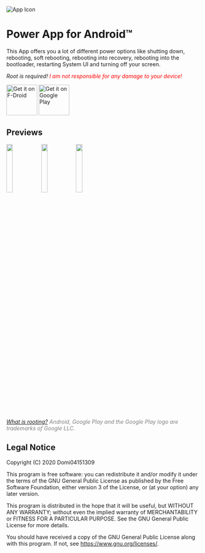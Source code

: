 ![App Icon](https://raw.githubusercontent.com/Domi04151309/PowerApp/master/app/src/main/res/mipmap-xxxhdpi/ic_launcher.png)
# Power App for Android™
This App offers you a lot of different power options like shutting down, rebooting, soft rebooting, rebooting into recovery, rebooting into the bootloader, restarting System UI and turning off your screen.

*Root is required!*
<i style="color:red;">I am not responsible for any damage to your device!</i>

[<img src="https://fdroid.gitlab.io/artwork/badge/get-it-on.png"
     alt="Get it on F-Droid"
     height="80">](https://f-droid.org/packages/io.github.domi04151309.powerapp/)
[<img src="https://play.google.com/intl/en_us/badges/images/generic/en-play-badge.png"
     alt="Get it on Google Play"
     height="80">](https://play.google.com/store/apps/details?id=io.github.domi04151309.powerapp)

## Previews
<img src="https://raw.githubusercontent.com/Domi04151309/PowerApp/master/preview.jpg" width="18%" /><img src="https://raw.githubusercontent.com/Domi04151309/PowerApp/master/preview2.jpg" width="18%" /><img src="https://raw.githubusercontent.com/Domi04151309/PowerApp/master/preview3.jpg" width="18%" />

*<a href="https://en.wikipedia.org/wiki/Rooting_(Android)">What is rooting?</a>*
<i style="color:gray;">Android, Google Play and the Google Play logo are trademarks of Google LLC.</i>

## Legal Notice
Copyright (C) 2020 Domi04151309

This program is free software: you can redistribute it and/or modify
it under the terms of the GNU General Public License as published by
the Free Software Foundation, either version 3 of the License, or
(at your option) any later version.

This program is distributed in the hope that it will be useful,
but WITHOUT ANY WARRANTY; without even the implied warranty of
MERCHANTABILITY or FITNESS FOR A PARTICULAR PURPOSE.  See the
GNU General Public License for more details.

You should have received a copy of the GNU General Public License
along with this program.  If not, see <https://www.gnu.org/licenses/>.
